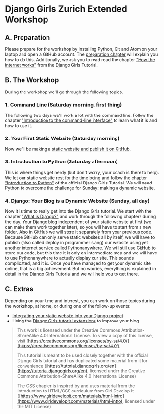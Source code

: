 # Django Girls Zurich Extended Workshop


## A. Preparation

Please prepare for the workshop by installing Python, Git and Atom on your laptop and open a GitHub account. The [preparation chapter](./preparations.md) will explain you how to do this. Additionally, we ask you to read read the chapter ["How the internet works"](https://tutorial.djangogirls.org/en/how_the_internet_works/) from the Django Girls Tutorial.


## B. The Workshop
During the workshop we'll go through the following topics.

### 1. Command Line (Saturday morning, first thing)

The following two days we'll work a lot with the command line. Follow the chapter ["Introduction to the command-line interface"](https://tutorial.djangogirls.org/en/intro_to_command_line/) to learn what it is and how to use it.

### 2. Your First Static Website (Saturday morning)

Now we'll be making a [static website and publish it on GitHub](./static-website/README.md).

### 3. Introduction to Python (Saturday afternoon)

This is where things get nerdy \(but don't worry, your coach is there to help\). We let our static website rest for the time being and follow the chapter ["Introduction to Python"](https://tutorial.djangogirls.org/en/python_introduction/) of the official Django Girls Tutorial. We will need Python to overcome the challenge for Sunday: making a dynamic website.

### 4. Django: Your Blog is a Dynamic Website (Sunday, all day)

Now it is time to really get into the Django Girls tutorial. We start with the chapter ["What is Django?"](https://tutorial.djangogirls.org/en/django/) and work through the following chapters during the day.
Your Django blog independent of your static website at first (we can make them work together later), so you will have to start from a new folder. Also in GitHub we will store it separately from your previous code. Because GitHub can only serve static websites all by itself, we will have to publish \(also called deploy in programmer slang\) our website using yet another internet service called Pythonanywhere. We will still use GitHub to store our code, but this time it is only an intermediate step and we will have to use Pythonanywhere to actually display our site. This sounds complicated, and it is. Once you have managed to get your dynamic site online, that is a big achievement. But no worries, everything is explained in detail in the Django Girls Tutorial and we will help you to get there.

## C. Extras

Depending on your time and interest, you can work on those topics during the workshop, at home, or during one of the follow-up events:

* [Integrating your static website into your Django project](./extras/adding-your-static-page-to-django.md)
* Using the [Django Girls tutorial extensions](https://tutorial.djangogirls.org/en/django/) to improve your blog.

> This work is licensed under the Creative Commons Attribution-ShareAlike 4.0 International License. To view a copy of this license, visit [https://creativecommons.org/licenses/by-sa/4.0/](https://creativecommons.org/licenses/by-sa/4.0/)
>
> This tutorial is meant to be used closely together with the official Django Girls tutorial and has duplicated some material from it for convenience \([https://tutorial.djangogirls.org/en](https://tutorial.djangogirls.org/en), licensed under the Creative Commons Attribution-ShareAlike 4.0 International License\)
>
> The CSS chapter is inspired by and uses material from the Introduction to HTML/CSS curriculum from Girl Develop It \([https://www.girldevelopit.com/materials/html-intro](https://www.girldevelopit.com/materials/html-intro), licensed under the MIT License\)


